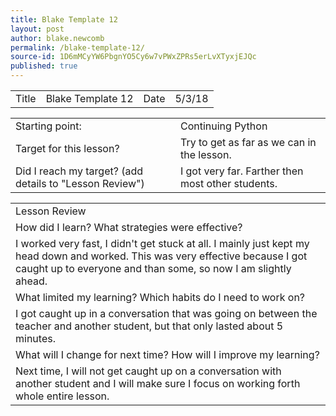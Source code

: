 ```yaml
---
title: Blake Template 12
layout: post
author: blake.newcomb
permalink: /blake-template-12/
source-id: 1D6mMCyYW6PbgnYO5Cy6w7vPWxZPRs5erLvXTyxjEJQc
published: true
---
```

<table>
  <tr>
    <td>Title</td>
    <td>Blake Template 12</td>
    <td>Date</td>
    <td>5/3/18</td>
  </tr>
</table>


<table>
  <tr>
    <td>Starting point:</td>
    <td>Continuing Python</td>
  </tr>
  <tr>
    <td>Target for this lesson?</td>
    <td>Try to get as far as we can in the lesson.</td>
  </tr>
  <tr>
    <td>Did I reach my target?
(add details to "Lesson Review")</td>
    <td>I got very far. Farther then most other students.</td>
  </tr>
</table>


<table>
  <tr>
    <td>Lesson Review</td>
  </tr>
  <tr>
    <td>How did I learn? What strategies were effective?</td>
  </tr>
  <tr>
    <td>I worked very fast, I didn't get stuck at all. I mainly just kept my head down and worked. This was very effective because I got caught up to everyone and than some, so now I am slightly ahead.</td>
  </tr>
  <tr>
    <td>What limited my learning? Which habits do I need to work on?</td>
  </tr>
  <tr>
    <td>I got caught up in a conversation that was going on between the teacher and another student, but that only lasted about 5 minutes.</td>
  </tr>
  <tr>
    <td>What will I change for next time? How will I improve my learning?</td>
  </tr>
  <tr>
    <td>Next time, I will not get caught up on a conversation with another student and I will make sure I focus on working forth whole entire lesson.</td>
  </tr>
</table>


